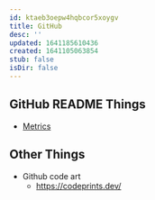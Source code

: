 ```yaml
---
id: ktaeb3oepw4hqbcor5xoygv
title: GitHub
desc: ''
updated: 1641185610436
created: 1641105063854
stub: false
isDir: false
---
```



## GitHub README Things

- [Metrics](https://metrics.lecoq.io/)

## Other Things

- Github code art
  - <https://codeprints.dev/>
